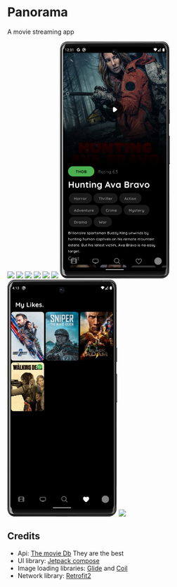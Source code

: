 # Panorama

A movie streaming app

<p float="left">

  <img src="/image/image10.png" width="250"/> 
  <img src="/image/image8.png" width="250" /> 
  <img src="/image/image2.png" width="250" /> 
  <img src="/image/image3.png" width="250" /> 
  <img src="/image/image4.png" width="250" />
  <img src="/image/image5.png" width="250" />
  <img src="/image/image6.png" width="250" />
  <img src="/image/image9.png" width="250" />
  <img src="/image/image11.png" width="250" />

</p>

## Credits

* Api: [The movie Db](https://www.themoviedb.org/) They are the best
* UI library: [Jetpack compose](https://developer.android.com/jetpack/compose?gclsrc=aw.ds&gclsrc=ds&gclsrc=aw.ds) 
* Image loading libraries: [Glide](https://bumptech.github.io/glide/int/compose.html) and [Coil](https://coil-kt.github.io/coil/compose/) 
* Network library: [Retrofit2](https://square.github.io/retrofit/) 
